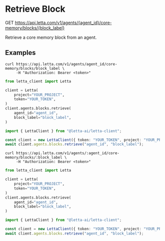 # Retrieve Block

GET https://api.letta.com/v1/agents/{agent_id}/core-memory/blocks/{block_label}

Retrieve a core memory block from an agent.

## Examples

```shell
curl https://api.letta.com/v1/agents/agent_id/core-memory/blocks/block_label \
     -H "Authorization: Bearer <token>"
```

```python
from letta_client import Letta

client = Letta(
    project="YOUR_PROJECT",
    token="YOUR_TOKEN",
)
client.agents.blocks.retrieve(
    agent_id="agent_id",
    block_label="block_label",
)

```

```typescript
import { LettaClient } from "@letta-ai/letta-client";

const client = new LettaClient({ token: "YOUR_TOKEN", project: "YOUR_PROJECT" });
await client.agents.blocks.retrieve("agent_id", "block_label");

```

```shell
curl https://api.letta.com/v1/agents/:agent_id/core-memory/blocks/:block_label \
     -H "Authorization: Bearer <token>"
```

```python
from letta_client import Letta

client = Letta(
    project="YOUR_PROJECT",
    token="YOUR_TOKEN",
)
client.agents.blocks.retrieve(
    agent_id="agent_id",
    block_label="block_label",
)

```

```typescript
import { LettaClient } from "@letta-ai/letta-client";

const client = new LettaClient({ token: "YOUR_TOKEN", project: "YOUR_PROJECT" });
await client.agents.blocks.retrieve("agent_id", "block_label");

```